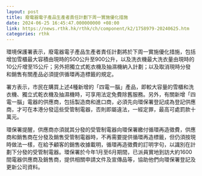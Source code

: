 ```yaml
---
layout: post
title: 廢電器電子產品生產者責任計劃下周一實施優化措施
date: 2024-06-25 16:45:47.000000000 +08:00
link: https://news.rthk.hk/rthk/ch/component/k2/1758979-20240625.htm
categories: rthk
---
```


環境保護署表示，廢電器電子產品生產者責任計劃將於下周一實施優化措施，包括增加雪櫃最大容積由現時的500公升至900公升，以及洗衣機最大洗衣量由現時的10公斤增至15公斤；另外把獨立式乾衣機及抽濕機納入計劃；以及取消現時分發和銷售有關產品必須提供循環再造標籤的規定。
 
署方表示，市民在購買上述4種新增的「四電一腦」產品，即較大容量的雪櫃和洗衣機、獨立式乾衣機及抽濕機時，可享用法定免費除舊服務。另外，有關新增「四電一腦」電器的供應商，包括製造商和進口商，必須先向環保署登記成為登記供應商，才可在本港分發這些受管制電器，否則即屬違法，一經定罪，最高可處罰款十萬元。

環保署提醒，供應商亦須就其分發的受管制電器向環保署繳付循環再造徵費，供應商和銷售商在分發及銷售受管制電器時，不再需要提供循環再造標籤，但仍須按現時做法一樣，在給予顧客的銷售收據載明，循環再造徵費的訂明字句，以識別在計劃下分發的受管制電器。環保署於今年1月至6月期間，已派員實地到訪大約1600間電器供應商及銷售商，提供相關申請文件及宣傳品等，協助他們向環保署登記及更新公司資料。
